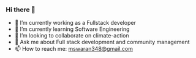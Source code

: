 ### Hi there 👋

- 🔭 I’m currently working as a  Fullstack developer
- 🌱 I’m currently learning Software Engineering
- 👯 I’m looking to collaborate on climate-action
- 💬 Ask me about Full stack development and community management 
- 📫 How to reach me: mswaran348@gmail.com

